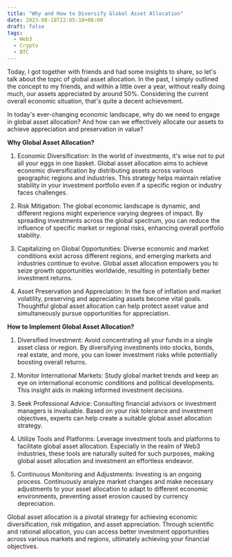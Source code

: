 ```yaml
---
title: "Why and How to Diversify Global Asset Allocation"
date: 2023-08-18T22:05:10+08:00
draft: false
tags:
  - Web3
  - Crypto
  - BTC
---
```


Today, I got together with friends and had some insights to share, so let's talk about the topic of global asset allocation. In the past, I simply outlined the concept to my friends, and within a little over a year, without really doing much, our assets appreciated by around 50%. Considering the current overall economic situation, that's quite a decent achievement.

In today's ever-changing economic landscape, why do we need to engage in global asset allocation? And how can we effectively allocate our assets to achieve appreciation and preservation in value?

**Why Global Asset Allocation?**

1. Economic Diversification:
In the world of investments, it's wise not to put all your eggs in one basket. Global asset allocation aims to achieve economic diversification by distributing assets across various geographic regions and industries. This strategy helps maintain relative stability in your investment portfolio even if a specific region or industry faces challenges.

2. Risk Mitigation:
The global economic landscape is dynamic, and different regions might experience varying degrees of impact. By spreading investments across the global spectrum, you can reduce the influence of specific market or regional risks, enhancing overall portfolio stability.

3. Capitalizing on Global Opportunities:
Diverse economic and market conditions exist across different regions, and emerging markets and industries continue to evolve. Global asset allocation empowers you to seize growth opportunities worldwide, resulting in potentially better investment returns.

4. Asset Preservation and Appreciation:
In the face of inflation and market volatility, preserving and appreciating assets become vital goals. Thoughtful global asset allocation can help protect asset value and simultaneously pursue opportunities for appreciation.

**How to Implement Global Asset Allocation?**

1. Diversified Investment:
Avoid concentrating all your funds in a single asset class or region. By diversifying investments into stocks, bonds, real estate, and more, you can lower investment risks while potentially boosting overall returns.

2. Monitor International Markets:
Study global market trends and keep an eye on international economic conditions and political developments. This insight aids in making informed investment decisions.

3. Seek Professional Advice:
Consulting financial advisors or investment managers is invaluable. Based on your risk tolerance and investment objectives, experts can help create a suitable global asset allocation strategy.

4. Utilize Tools and Platforms:
Leverage investment tools and platforms to facilitate global asset allocation. Especially in the realm of Web3 industries, these tools are naturally suited for such purposes, making global asset allocation and investment an effortless endeavor.

5. Continuous Monitoring and Adjustments:
Investing is an ongoing process. Continuously analyze market changes and make necessary adjustments to your asset allocation to adapt to different economic environments, preventing asset erosion caused by currency depreciation.

Global asset allocation is a pivotal strategy for achieving economic diversification, risk mitigation, and asset appreciation. Through scientific and rational allocation, you can access better investment opportunities across various markets and regions, ultimately achieving your financial objectives.


